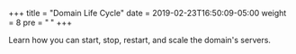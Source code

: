 +++
title = "Domain Life Cycle"
date = 2019-02-23T16:50:09-05:00
weight = 8
pre = "<b> </b>"
+++



Learn how you can start, stop, restart, and scale the domain's servers.
